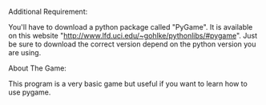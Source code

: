Additional Requirement: 

You'll have to download a python package called "PyGame". It is available on this website "http://www.lfd.uci.edu/~gohlke/pythonlibs/#pygame". Just be sure to download the correct version depend on the python version you are using. 

About The Game:

This program is a very basic game but useful if you want to learn how to use pygame.
